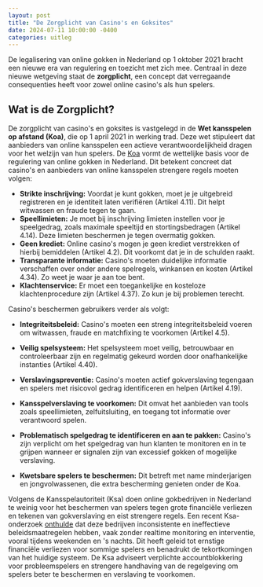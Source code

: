 ```yaml
---
layout: post
title: "De Zorgplicht van Casino's en Goksites"
date: 2024-07-11 10:00:00 -0400
categories: uitleg
---
```


De legalisering van online gokken in Nederland op 1 oktober 2021 bracht een nieuwe era van regulering en toezicht met zich mee. Centraal in deze nieuwe wetgeving staat de **zorgplicht**, een concept dat verregaande consequenties heeft voor zowel online casino's als hun spelers. 

## Wat is de Zorgplicht?

De zorgplicht van casino's en goksites is vastgelegd in de **Wet kansspelen op afstand (Koa)**, die op 1 april 2021 in werking trad. Deze wet stipuleert dat aanbieders van online kansspelen een actieve verantwoordelijkheid dragen voor het welzijn van hun spelers. De [Koa](https://wetten.overheid.nl/BWBR0044773/) vormt de wettelijke basis voor de regulering van online gokken in Nederland. Dit betekent concreet dat casino's en aanbieders van online kansspelen strengere regels moeten volgen:

* **Strikte inschrijving:** Voordat je kunt gokken, moet je je uitgebreid registreren en je identiteit laten verifiëren (Artikel 4.11). Dit helpt witwassen en fraude tegen te gaan.
* **Speellimieten:** Je moet bij inschrijving limieten instellen voor je speelgedrag, zoals maximale speeltijd en stortingsbedragen (Artikel 4.14). Deze limieten beschermen je tegen overmatig gokken.
* **Geen krediet:** Online casino's mogen je geen krediet verstrekken of hierbij bemiddelen (Artikel 4.2). Dit voorkomt dat je in de schulden raakt.
* **Transparante informatie:** Casino's moeten duidelijke informatie verschaffen over onder andere spelregels, winkansen en kosten (Artikel 4.34). Zo weet je waar je aan toe bent.
* **Klachtenservice:** Er moet een toegankelijke en kosteloze klachtenprocedure zijn (Artikel 4.37). Zo kun je bij problemen terecht.

Casino's beschermen gebruikers verder als volgt:

* **Integriteitsbeleid:** Casino's moeten een streng integriteitsbeleid voeren om witwassen, fraude en matchfixing te voorkomen (Artikel 4.5).
* **Veilig spelsysteem:** Het spelsysteem moet veilig, betrouwbaar en controleerbaar zijn en regelmatig gekeurd worden door onafhankelijke instanties (Artikel 4.40).
* **Verslavingspreventie:** Casino's moeten actief gokverslaving tegengaan en spelers met risicovol gedrag identificeren en helpen (Artikel 4.19).

* **Kansspelverslaving te voorkomen:** Dit omvat het aanbieden van tools zoals speellimieten, zelfuitsluiting, en toegang tot informatie over verantwoord spelen.
* **Problematisch spelgedrag te identificeren en aan te pakken:** Casino's zijn verplicht om het spelgedrag van hun klanten te monitoren en in te grijpen wanneer er signalen zijn van excessief gokken of mogelijke verslaving.
* **Kwetsbare spelers te beschermen:** Dit betreft met name minderjarigen en jongvolwassenen, die extra bescherming genieten onder de Koa.

Volgens de Kansspelautoriteit (Ksa) doen online gokbedrijven in Nederland te weinig voor het beschermen van spelers tegen grote financiële verliezen en tekenen van gokverslaving en eist strengere regels. Een recent Ksa-onderzoek [onthulde](https://nos.nl/artikel/2490171-online-gokbedrijven-verzaken-zorgplicht-spelers-verliezen-veel-in-korte-tijd) dat deze bedrijven inconsistente en ineffectieve beleidsmaatregelen hebben, vaak zonder realtime monitoring en interventie, vooral tijdens weekenden en 's nachts. Dit heeft geleid tot ernstige financiële verliezen voor sommige spelers en benadrukt de tekortkomingen van het huidige systeem. De Ksa adviseert verplichte accountblokkering voor probleemspelers en strengere handhaving van de regelgeving om spelers beter te beschermen en verslaving te voorkomen.
